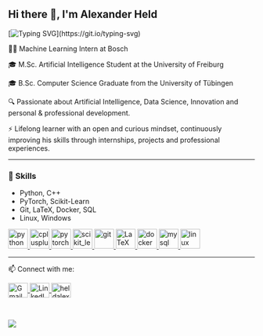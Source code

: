 ## Hi there 👋, I'm Alexander Held
[![Typing SVG](https://readme-typing-svg.demolab.com?font=Fira+Code&pause=500&width=435&lines=Nice+to+e-meet+you!;I'm+a+Software+Engineer+;and+Tech+lover!)](https://git.io/typing-svg)


👨‍💻 Machine Learning Intern at Bosch 

🎓 M.Sc. Artificial Intelligence Student at the University of Freiburg

🎓 B.Sc. Computer Science Graduate from the University of Tübingen

🔍 Passionate about Artificial Intelligence, Data Science, Innovation and personal & professional development.

⚡ Lifelong learner with an open and curious mindset, continuously improving his skills through internships, projects and professional experiences.

---

### 🧠 Skills
- Python, C++
- PyTorch, Scikit-Learn
- Git, LaTeX, Docker, SQL
- Linux, Windows

<!-- <h3 align="left">Languages and Tools:</h3> -->
<p align="left"> 
  <a href="https://developer.mozilla.org/en-US/docs/Web/python" target="_blank" rel="noreferrer"> 
    <img src="https://skillicons.dev/icons?i=py" alt="python" width="40" height="40"/> 
  </a> 
  <a href="https://developer.mozilla.org/en-US/docs/Web/cplusplus" target="_blank" rel="noreferrer"> 
    <img src="https://skillicons.dev/icons?i=cpp" alt="cplusplus" width="40" height="40"/> 
  </a> 
  <a href="https://developer.mozilla.org/en-US/docs/Web/pytorch" target="_blank" rel="noreferrer"> 
    <img src="https://skillicons.dev/icons?i=pytorch" alt="pytorch" width="40" height="40"/> 
  </a> 
  <a href="https://developer.mozilla.org/en-US/docs/Web/scikit_learn" target="_blank" rel="noreferrer"> 
    <img src="https://skillicons.dev/icons?i=scikitlearn" alt="scikit_learn" width="40" height="40"/> 
  </a>
  <a href="https://developer.mozilla.org/en-US/docs/Web/git" target="_blank" rel="noreferrer"> 
    <img src="https://skillicons.dev/icons?i=git" alt="git" width="40" height="40"/> 
  </a> 
  <a href="https://developer.mozilla.org/en-US/docs/Web/latex" target="blank">
    <img src="https://cdn.jsdelivr.net/gh/simple-icons/simple-icons/icons/latex.svg" alt="LaTeX" height="40" width="40" />
  </a>
  <a href="https://developer.mozilla.org/en-US/docs/Web/docker" target="_blank" rel="noreferrer"> 
    <img src="https://skillicons.dev/icons?i=docker" alt="docker" width="40" height="40"/> 
  </a> 
  <a href="https://developer.mozilla.org/en-US/docs/Web/mysql" target="_blank" rel="noreferrer"> 
    <img src="https://skillicons.dev/icons?i=mysql" alt="mysql" width="40" height="40"/> 
  </a> 
  <a href="https://developer.mozilla.org/en-US/docs/Web/linux" target="_blank" rel="noreferrer"> 
    <img src="https://skillicons.dev/icons?i=linux" alt="linux" width="40" height="40"/> 
  </a> 
</p>

---

📫 Connect with me:
<p align="left">
  <a href="mailto:alexander.held.contact@gmail.com" target="blank">
    <img align="center" src="https://cdn.jsdelivr.net/gh/simple-icons/simple-icons/icons/gmail.svg" alt="Gmail" height="30" width="40" />
  </a>
  <a href="https://www.linkedin.com/in/alexander-held-105970272/" target="blank">
    <img align="center" src="https://raw.githubusercontent.com/rahuldkjain/github-profile-readme-generator/master/src/images/icons/Social/linked-in-alt.svg" alt="LinkedIn" height="30" width="40" />
  </a>
  <a href="https://github.com/heldalex" target="blank">
    <img align="center" src="https://raw.githubusercontent.com/rahuldkjain/github-profile-readme-generator/master/src/images/icons/Social/github.svg" alt="heldalex" height="30" width="40" />
  </a>
</p>

<br>

![](https://komarev.com/ghpvc/?username=heldalex&base=60)

<!-- <p><img align="center" src="https://github-readme-stats.vercel.app/api/top-langs?username=heldalex&show_icons=true&locale=en&layout=compact" alt="heldalex" /></p>
<!-- ![GitHub stats](https://github-readme-stats.vercel.app/api?username=heldalex&show_icons=true&theme=radical)
